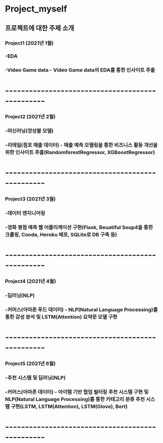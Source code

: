 # Project_myself

## 프로젝트에 대한 주제 소개

### Project1 (2021년 1월)
### -EDA
### -Video Game data - Video Game data의 EDA를 통한 인사이트 추출
# ------------------------------------------------
### Project2 (2021년 2월)
### -머신러닝(앙상블 모델)
### -리테일(점포 매출 데이터) - 매출 예측 모델링을 통한 비즈니스 활동 개선을 위한 인사이트 추출(RandomforestRegressor, XGBoostRegressor)
# ------------------------------------------------
### Project3 (2021년 3월)
### -데이터 엔지니어링
### -영화 평점 예측 웹 어플리케이션 구현(Flask, Beuatiful Soup4을 통한 크롤링, Conda, Heroku 배포, SQLite로 DB 구축 등)
# ------------------------------------------------
### Project4 (2021년 4월)
### -딥러닝(NLP)
### -커머스(아마존 푸드 데이터) - NLP(Natural Language Processing)를 통한 감성 분석 및 LSTM(Attention) 요약문 모델 구현
# ------------------------------------------------
### Project5 (2021년 6월)
### -추천 시스템 및 딥러닝(NLP)
### -커머스(아마존 데이터) - 아이템 기반 협업 필터링 추천 시스템 구현 및 NLP(Natural Language Processing)를 통한 카테고리 분류 추천 시스템 구현(LSTM, LSTM(Attention), LSTM(Glove), Bert)
# ------------------------------------------------
